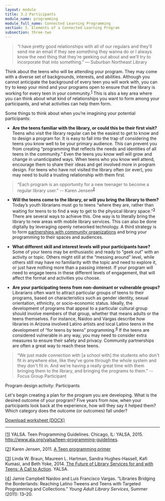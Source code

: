 ```yaml
---
layout: module
title: 3.2 Participants
module_name: programming
module_full_name: Connected Learning Programming
section: 3. Elements of a Connected Learning Program
subsection: three-two
---
```


> “I have pretty good relationships with all of our regulars and they'll send me an email if they see something they wanna do or I always know the next thing that they're geeking out about and we'll try to incorporate that into something.” — Suburban Northeast Library

Think about the teens who will be attending your program. They may come with a diverse set of backgrounds, interests, and abilities. Although you cannot anticipate the background of every teen you will work with, you can try to keep your mind and your programs open to ensure that the library is working for every teen in your community.<sup><a name="1A" href="#1">1</a></sup> This is also a key area where you can think about what kind of relationships you want to form among your participants, and what activities can help them form. 

Some things to think about when you’re imagining your potential participants: 

- **Are the teens familiar with the library, or could this be their first visit?** Teens who visit the library regular can be the easiest to get to know and to design a program for. It is easy to fall into the trap of considering the teens you know well to be your primary audience. This can prevent you from creating  “programming that reflects the needs and identities of all teens in the community.” Even the teens you know well will grow and change in unanticipated ways. When teens who you know well attend, encourage them to share their ideas and get involved more in program design. For teens who have not visited the library often (or ever), you may need to build a trusting relationship with them first.

> “Each program is an opportunity for a new teenager to become a regular library user.” -- Karen Jensen<sup><a name="2A" href="#2">2</a></sup>

- **Will the teens come to the library, or will you bring the library to them?** Today’s youth librarians must go to teens “where they are, rather than waiting for teens to to find a way to get to the physical library space.”<sup><a name="3A" href="#3">3</a></sup> There are several ways to achieve this. One way is to literally bring the library to new areas with mobile library services. This can also be done digitally by leveraging openly networked technology. A third strategy is to form <a href="../partnerships/index.html">partnerships with community organizations</a> and bring your programming to their spaces and audiences.

- **What different skill and interest levels will your participants have?** Some of your teens may be enthusiastic and ready to “geek out” with an activity or topic. Others might still at the “messing around” level, while others still may have no familiarity with the topic and need to explore it, or just have nothing more than a passing interest. If your program will need to engage teens in these different levels of engagement, that will affect the format and activities you choose. 

- **Are your participating teens from non-dominant or vulnerable groups?** Librarians often want to attract particular groups of teens to their programs, based on characteristics such as gender identity, sexual orientation, ethnicity, or socio-economic status. Ideally, the development of programs that appeal to a particular cultural group should involve members of that group, whether that means adults or the teens themselves. For instance, Naidoo and Vargas describe how libraries in Arizona involved Latino artists and local Latino teens in the development of “for teens by teens” programming.<sup><a name="4A" href="#4">4</a></sup> If the teens are considered vulnerable in any way, you may need to consider extra measures to ensure their safety and privacy. Community partnerships are often a great way to reach these teens. 

> “We just made connection with [a school with] the students who don't fit in anywhere else, like they've gone through the whole system and they don't fit in. And we're having a really great time with them bringing them to the library, and bringing the programs to them.” -- Focus Group Participant

<div class="reflection">
    <p class="box-title">Program design activity: Participants</p>
    <p>Let's begin creating a plan for the program you are developing. What is the desired outcome of your program? Five years from now, when your participants look back at the experience, how will they say it helped them? Which category does the outcome (or outcomes) fall under?</p>
    <p><a href="docs/program_design_activity.docx">Download worksheet (DOCX)</a></p>
</div>


-----
[<a name="1" href="#1A">1</a>] YALSA. Teen Programming Guidelines. Chicago, IL: YALSA, 2015. http://www.ala.org/yalsa/teen-programming-guidelines.

[<a name="2" href="#2A">2</a>] Karen Jensen, 2011. [A Teen programming primer](http://www.teenlibrariantoolbox.com/2011/07/a-teen-programming-primer/)

[<a name="3" href="#3A">3</a>] Linda W. Braun, Maureen L. Hartman, Sandra Hughes-Hassell, Kafi Kumasi, and Beth Yoke, 2014. [The Future of Library Services for and with Teens: A Call to Action](http://www.ala.org/yaforum/future-library-services-and-teens-project-report). YALSA.

[<a name="4" href="#4A">4</a>] Jamie Campbell Naidoo and Luis Francisco Vargas. “Libraries Bridging the Borderlands: Reaching Latino Tweens and Teens with Targeted Programming and Collections.” _Young Adult Library Services_, Summer (2011): 13–20.